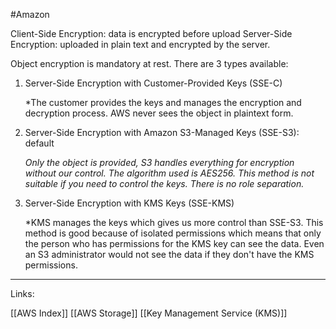 #Amazon 

Client-Side Encryption: data is encrypted before upload
Server-Side Encryption: uploaded in plain text and encrypted by the server. 

Object encryption is mandatory at rest. There are 3 types available: 

1. Server-Side Encryption with Customer-Provided Keys (SSE-C)

	 *The customer provides the keys and manages the encryption and decryption process. AWS never sees the object in plaintext form. 

2. Server-Side Encryption with Amazon S3-Managed Keys (SSE-S3): default

	*Only the object is provided, S3 handles everything for encryption without our control. The algorithm used is AES256. This method is not suitable if you need to control the keys.* *There is no role separation.* 
 
3. Server-Side Encryption with KMS Keys (SSE-KMS) 

	*KMS manages the keys which gives us more control than SSE-S3. This method is good because of isolated permissions which means that only the person who has permissions for the KMS key can see the data. Even an S3 administrator would not see the data if they don't have the KMS permissions. 


---
Links:

[[AWS Index]]
[[AWS Storage]]
[[Key Management Service (KMS)]]

